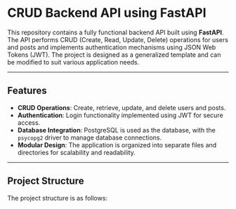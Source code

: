 # CRUD Backend API using FastAPI

This repository contains a fully functional backend API built using **FastAPI**. The API performs CRUD (Create, Read, Update, Delete) operations for users and posts and implements authentication mechanisms using JSON Web Tokens (JWT). The project is designed as a generalized template and can be modified to suit various application needs.

---

## Features
- **CRUD Operations**: Create, retrieve, update, and delete users and posts.
- **Authentication**: Login functionality implemented using JWT for secure access.
- **Database Integration**: PostgreSQL is used as the database, with the `psycopg2` driver to manage database connections.
- **Modular Design**: The application is organized into separate files and directories for scalability and readability.

---

## Project Structure
The project structure is as follows:

